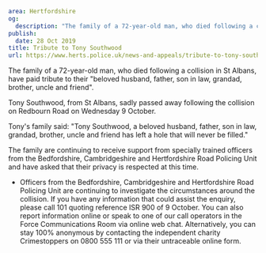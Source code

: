 ```yaml
area: Hertfordshire
og:
  description: "The family of a 72-year-old man, who died following a collision in St Albans, have paid tribute to their \u201Cbeloved husband, father, son in law, grandad, brother, uncle and friend\u201D."
publish:
  date: 28 Oct 2019
title: Tribute to Tony Southwood
url: https://www.herts.police.uk/news-and-appeals/tribute-to-tony-southwood-0955
```

The family of a 72-year-old man, who died following a collision in St Albans, have paid tribute to their "beloved husband, father, son in law, grandad, brother, uncle and friend".

Tony Southwood, from St Albans, sadly passed away following the collision on Redbourn Road on Wednesday 9 October.

Tony's family said: "Tony Southwood, a beloved husband, father, son in law, grandad, brother, uncle and friend has left a hole that will never be filled."

The family are continuing to receive support from specially trained officers from the Bedfordshire, Cambridgeshire and Hertfordshire Road Policing Unit and have asked that their privacy is respected at this time.

 * Officers from the Bedfordshire, Cambridgeshire and Hertfordshire Road Policing Unit are continuing to investigate the circumstances around the collision. If you have any information that could assist the enquiry, please call 101 quoting reference ISR 900 of 9 October. You can also report information online or speak to one of our call operators in the Force Communications Room via online web chat. Alternatively, you can stay 100% anonymous by contacting the independent charity Crimestoppers on 0800 555 111 or via their untraceable online form.

